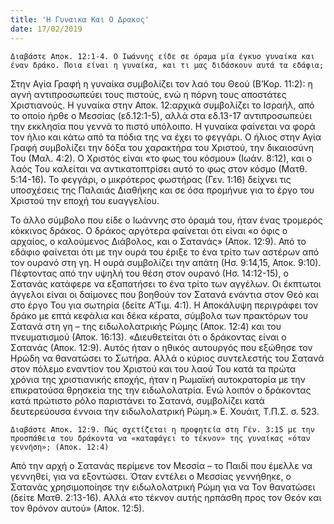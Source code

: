 ```yaml
---
title: 'Η Γυναικα Και Ο Δρακος'
date: 17/02/2019
---
```


`Διαβάστε Αποκ. 12:1-4. Ο Ιωάννης είδε σε όραμα μία έγκυο γυναίκα και έναν δράκο. Ποια είναι η γυναίκα, και τι μας διδάσκουν αυτά τα εδάφια;`

Στην Αγία Γραφή η γυναίκα συμβολίζει τον λαό του Θεού (Β’Κορ. 11:2): η αγνή αντιπροσωπεύει τους πιστούς, ενώ η πόρνη τους αποστάτες Χριστιανούς. Η γυναίκα στην Αποκ. 12:αρχικά συμβολίζει το Ισραήλ, από το οποίο ήρθε ο Μεσσίας (εδ.12:1-5), αλλά στα εδ.13-17 αντιπροσωπεύει την εκκλησία που γεννά το πιστό υπόλοιπο. Η γυναίκα φαίνεται να φορά τον ήλιο και κάτω από τα πόδια της να έχει το φεγγάρι. Ο ήλιος στην Αγία Γραφή συμβολίζει την δόξα του χαρακτήρα του Χριστού, την δικαιοσύνη Του (Μαλ. 4:2). Ο Χριστός είναι «το φως του κόσμου» (Ιωάν. 8:12), και ο λαός Του καλείται να αντικατοπτρίσει αυτό το φως στον κόσμο (Ματθ. 5:14-16). Το φεγγάρι, ο μικρότερος φωστήρας (Γεν. 1:16) δείχνει τις υποσχέσεις της Παλαιάς Διαθήκης και σε όσα προμήνυε για το έργο του Χριστού την εποχή του ευαγγελίου.

Το άλλο σύμβολο που είδε ο Ιωάννης στο όραμά του, ήταν ένας τρομερός κόκκινος δράκος. Ο δράκος αργότερα φαίνεται ότι είναι «ο όφις ο αρχαίος, ο καλούμενος Διάβολος, και ο Σατανάς» (Αποκ. 12:9). Από το εδάφιο φαίνεται ότι με την ουρά του έριξε το ένα τρίτο των αστέρων από τον ουρανό στη γη. Η ουρά συμβολίζει την απάτη (Ησ. 9:14,15, Αποκ. 9:10). Πέφτοντας από την υψηλή του θέση στον ουρανό (Ησ. 14:12-15), ο Σατανάς κατάφερε να εξαπατήσει το ένα τρίτο των αγγέλων. Οι έκπτωτοι άγγελοι είναι οι δαίμονες που βοηθούν τον Σατανά ενάντια στον Θεό και στο έργο Του για σωτηρία (δείτε Α’Τιμ. 4:1). Η Αποκάλυψη περιγράφει τον δράκο με επτά κεφάλια και δέκα κέρατα, σύμβολα των πρακτόρων του Σατανά στη γη – της ειδωλολατρικής Ρώμης (Αποκ. 12:4) και του πνευματισμού (Αποκ. 16:13). «Διευθετείται ότι ο δράκοντας είναι ο Σατανάς (Αποκ. 12:9). Αυτός ήταν ο ηθικός αυτουργός που εξώθησε τον Ηρώδη να θανατώσει το Σωτήρα. Αλλά ο κύριος συντελεστής του Σατανά στον πόλεμο εναντίον του Χριστού και του λαού Του κατά τα πρώτα χρόνια της χριστιανικής εποχής, ήταν η Ρωμαϊκή αυτοκρατορία με την επικρατούσα θρησκεία της την ειδωλολατρία. Ενώ λοιπόν ο δράκοντας κατά πρώτιστο ρόλο παριστάνει το Σατανά, συμβολίζει κατά δευτερεύουσα έννοια την ειδωλολατρική Ρώμη.» Ε. Χουάιτ, Τ.Π.Σ. σ. 523.

`Διαβάστε Αποκ. 12:9. Πώς σχετίζεται η προφητεία στη Γέν. 3:15 με την προσπάθεια του δράκοντα να «καταφάγει το τέκνον» της γυναίκας «όταν γεννήση»; (Αποκ. 12:4)`

Από την αρχή ο Σατανάς περίμενε τον Μεσσία – το Παιδί που έμελλε να γεννηθεί, για να εξοντώσει. Όταν εντέλει ο Μεσσίας γεννήθηκε, ο Σατανάς χρησιμοποίησε την ειδωλολατρική Ρώμη για να Τον θανατώσει (δείτε Ματθ. 2:13-16). Αλλά «το τέκνον αυτής ηρπάσθη προς τον Θεόν και τον θρόνον αυτού» (Αποκ. 12:5).